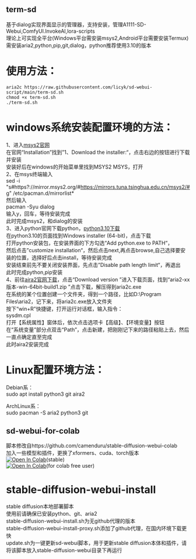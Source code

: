 ## term-sd

基于dialog实现界面显示的管理器，支持安装，管理A1111-SD-Webui,ComfyUI.InvokeAI,lora-scripts  
理论上可实现全平台(Windows平台需安装msys2,Android平台需要安装Termux)  
需安装aria2,python,pip,git,dialog，python推荐使用3.10的版本  

# 使用方法：

    aria2c https://raw.githubusercontent.com/licyk/sd-webui-script/main/term-sd.sh  
    chmod +x term-sd.sh  
    ./term-sd.sh  

# windows系统安装配置环境的方法：  
1、进入[msys2官网](https://www.msys2.org/)  
在官网“Installation”找到”1、Download the installer:“，点击右边的按钮进行下载并安装  
安装好后在windows的开始菜单里找到MSYS2 MSYS，打开  
2、在msys终端输入  
    sed -i "s#https\?://mirror.msys2.org/#https://mirrors.tuna.tsinghua.edu.cn/msys2/#g" /etc/pacman.d/mirrorlist*  
然后输入  
    pacman -Syu dialog  
输入y，回车，等待安装完成  
此时完成msys2，和dialog的安装  
3、进入python官网下载python，[python3.10下载](https://www.python.org/downloads/release/python-31011/)  
在python3.10的页面找到Windows installer (64-bit)，点击下载  
打开python安装包，在安装界面的下方勾选“Add python.exe to PATH“，  
然后点击”customize installation“，然后点击next,再点击browse,自己选择要安装的位置，选择好后点击install，等待安装完成  
安装结束前先不要关闭安装界面，先点击”Disable path length limit“，再退出  
此时完成python,pip安装  
4、前往[aira2官网下载](http://aria2.github.io/)，点击“Download version ”进入下载页面，找到“aria2-xx版本-win-64bit-build1.zip ”点击下载，解压得到aria2c.exe  
在系统的某个位置创建一个文件夹，得到一个路径，比如D:\Program Files\aria2，记下来，将aria2c.exe放入文件夹  
按下“win+R”快捷键，打开运行对话框，输入指令：  
    sysdm.cpl  
打开【系统属性】窗体后，依次点击选项卡【高级】、【环境变量】按钮  
在“系统变量”部分点双击“Path”，点击新建，把刚刚记下来的路径粘贴上去，然后一直点确定直至完成  
此时aira2安装完成

# Linux配置环境方法：

Debian系：  
    sudo apt install python3 git aira2

ArchLinux系：  
    sudo pacman -S aria2 python3 git  


## sd-webui-for-colab

脚本修改自https://github.com/camenduru/stable-diffusion-webui-colab  
加入一些模型和插件，更换了xformers、cuda、torch版本  
[![Open In Colab](https://colab.research.google.com/assets/colab-badge.svg)](https://colab.research.google.com/github/licyk/sd-webui-scipt/blob/main/stable_diffusion_webui_colab.ipynb)(stable)  
[![Open In Colab](https://colab.research.google.com/assets/colab-badge.svg)](https://colab.research.google.com/github/licyk/sd-webui-scipt/blob/main/fast_stable_diffusion.ipynb)(for  colab free user)  

# stable-diffusion-webui-install

stable diffusion本地部署脚本  
使用前请确保已安装python、git、aria2  
stable-diffusion-webui-install.sh为无github代理的版本  
stable-diffusion-webui-install-proxy.sh添加了github代理，在国内环境下载更快  
update.sh为一键更新sd-webui脚本，用于更新stable diffusion本体和插件，请将该脚本放入stable-diffusion-webui目录下再运行
